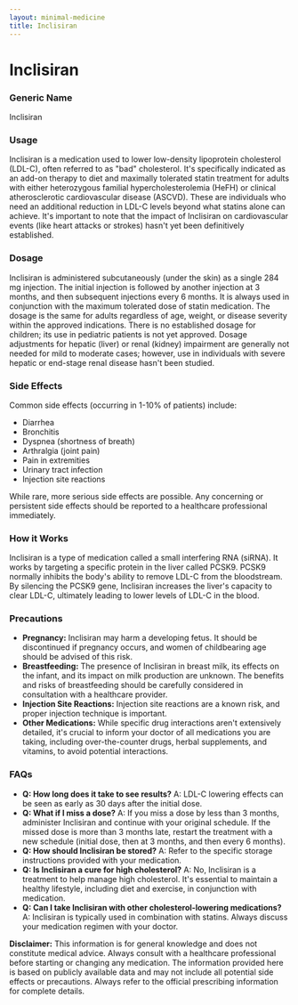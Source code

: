 ```yaml
---
layout: minimal-medicine
title: Inclisiran
---
```


# Inclisiran
### Generic Name
Inclisiran

### Usage
Inclisiran is a medication used to lower low-density lipoprotein cholesterol (LDL-C), often referred to as "bad" cholesterol.  It's specifically indicated as an add-on therapy to diet and maximally tolerated statin treatment for adults with either heterozygous familial hypercholesterolemia (HeFH) or clinical atherosclerotic cardiovascular disease (ASCVD).  These are individuals who need an additional reduction in LDL-C levels beyond what statins alone can achieve.  It's important to note that the impact of Inclisiran on cardiovascular events (like heart attacks or strokes) hasn't yet been definitively established.

### Dosage
Inclisiran is administered subcutaneously (under the skin) as a single 284 mg injection. The initial injection is followed by another injection at 3 months, and then subsequent injections every 6 months.  It is always used in conjunction with the maximum tolerated dose of statin medication.  The dosage is the same for adults regardless of age, weight, or disease severity within the approved indications.  There is no established dosage for children; its use in pediatric patients is not yet approved.  Dosage adjustments for hepatic (liver) or renal (kidney) impairment are generally not needed for mild to moderate cases; however, use in individuals with severe hepatic or end-stage renal disease hasn't been studied.

### Side Effects
Common side effects (occurring in 1-10% of patients) include:

*   Diarrhea
*   Bronchitis
*   Dyspnea (shortness of breath)
*   Arthralgia (joint pain)
*   Pain in extremities
*   Urinary tract infection
*   Injection site reactions

While rare, more serious side effects are possible.  Any concerning or persistent side effects should be reported to a healthcare professional immediately.

### How it Works
Inclisiran is a type of medication called a small interfering RNA (siRNA). It works by targeting a specific protein in the liver called PCSK9. PCSK9 normally inhibits the body's ability to remove LDL-C from the bloodstream. By silencing the PCSK9 gene, Inclisiran increases the liver's capacity to clear LDL-C, ultimately leading to lower levels of LDL-C in the blood.

### Precautions
*   **Pregnancy:** Inclisiran may harm a developing fetus.  It should be discontinued if pregnancy occurs, and women of childbearing age should be advised of this risk.
*   **Breastfeeding:** The presence of Inclisiran in breast milk, its effects on the infant, and its impact on milk production are unknown.  The benefits and risks of breastfeeding should be carefully considered in consultation with a healthcare provider.
*   **Injection Site Reactions:** Injection site reactions are a known risk, and proper injection technique is important.
*   **Other Medications:**  While specific drug interactions aren't extensively detailed, it's crucial to inform your doctor of all medications you are taking, including over-the-counter drugs, herbal supplements, and vitamins, to avoid potential interactions.

### FAQs

*   **Q: How long does it take to see results?**  A: LDL-C lowering effects can be seen as early as 30 days after the initial dose.
*   **Q: What if I miss a dose?** A: If you miss a dose by less than 3 months, administer Inclisiran and continue with your original schedule. If the missed dose is more than 3 months late, restart the treatment with a new schedule (initial dose, then at 3 months, and then every 6 months).
*   **Q: How should Inclisiran be stored?** A: Refer to the specific storage instructions provided with your medication.
*   **Q: Is Inclisiran a cure for high cholesterol?** A: No, Inclisiran is a treatment to help manage high cholesterol. It's essential to maintain a healthy lifestyle, including diet and exercise, in conjunction with medication.
*   **Q:  Can I take Inclisiran with other cholesterol-lowering medications?** A:  Inclisiran is typically used in combination with statins. Always discuss your medication regimen with your doctor.


**Disclaimer:** This information is for general knowledge and does not constitute medical advice. Always consult with a healthcare professional before starting or changing any medication.  The information provided here is based on publicly available data and may not include all potential side effects or precautions. Always refer to the official prescribing information for complete details.
